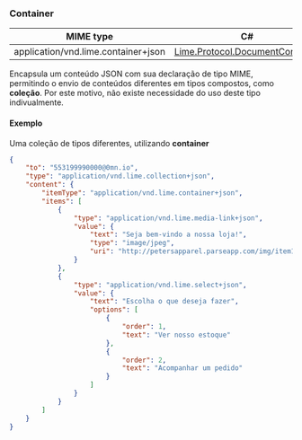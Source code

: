### Container

| MIME type                            | C#                                 |
|--------------------------------------|------------------------------------|
| application/vnd.lime.container+json | [Lime.Protocol.DocumentContainer](https://github.com/takenet/lime-csharp/blob/master/src/Lime.Protocol/DocumentContainer.cs) |

Encapsula um conteúdo JSON com sua declaração de tipo MIME, permitindo o envio de conteúdos diferentes em tipos compostos, como **coleção**. Por este motivo, não existe necessidade do uso deste tipo indivualmente.

#### Exemplo
Uma coleção de tipos diferentes, utilizando **container**
```json
{
	"to": "553199990000@0mn.io",
	"type": "application/vnd.lime.collection+json",
	"content": {
		"itemType": "application/vnd.lime.container+json",
		"items": [
			{
				"type": "application/vnd.lime.media-link+json",
				"value": {
					"text": "Seja bem-vindo a nossa loja!",
					"type": "image/jpeg",
					"uri": "http://petersapparel.parseapp.com/img/item100-thumb.png"
				}
			},
			{
				"type": "application/vnd.lime.select+json",
				"value": {
					"text": "Escolha o que deseja fazer",
					"options": [
					    {
					        "order": 1,
					        "text": "Ver nosso estoque"
					    },
					    {
					        "order": 2,
					        "text": "Acompanhar um pedido"
					    }
					]
				}
			}			
		]
	}
}

```

